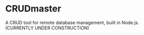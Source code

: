 CRUDmaster
==========

A CRUD tool for remote database management, built in Node.js. (CURRENTLY UNDER CONSTRUCTION)
